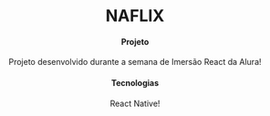 <h1 align="center">
 NAFLIX
</h1>

<h4 align="center">Projeto</h4>
<p align="center">Projeto desenvolvido durante a semana de Imersão React da Alura!<p>

<h4 align="center">Tecnologias</h4>
<p align="center">React Native!<p>
